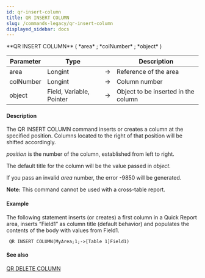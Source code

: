 ```yaml
---
id: qr-insert-column
title: QR INSERT COLUMN
slug: /commands-legacy/qr-insert-column
displayed_sidebar: docs
---
```


<!--REF #_command_.QR INSERT COLUMN.Syntax-->**QR INSERT COLUMN** ( *area* ; *colNumber* ; *object* )<!-- END REF-->
<!--REF #_command_.QR INSERT COLUMN.Params-->
| Parameter | Type |  | Description |
| --- | --- | --- | --- |
| area | Longint | &rarr; | Reference of the area |
| colNumber | Longint | &rarr; | Column number |
| object | Field, Variable, Pointer | &rarr; | Object to be inserted in the column |

<!-- END REF-->

#### Description 

<!--REF #_command_.QR INSERT COLUMN.Summary-->The QR INSERT COLUMN command inserts or creates a column at the specified position.<!-- END REF--> Columns located to the right of that position will be shifted accordingly.

*position* is the number of the column, established from left to right.

The default title for the column will be the value passed in *object*.

If you pass an invalid *area* number, the error -9850 will be generated.

**Note:** This command cannot be used with a cross-table report.

#### Example 

The following statement inserts (or creates) a first column in a Quick Report area, inserts “Field1” as column title (default behavior) and populates the contents of the body with values from Field1.

```4d
 QR INSERT COLUMN(MyArea;1;->[Table 1]Field1)
```

#### See also 

[QR DELETE COLUMN](qr-delete-column.md)  